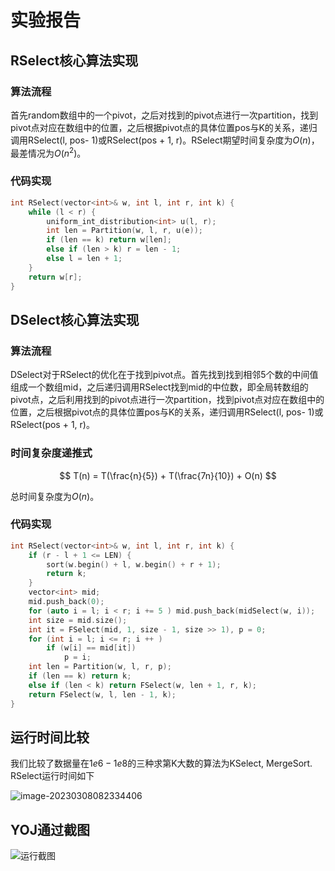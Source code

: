 # 实验报告

## RSelect核心算法实现

### 算法流程

首先random数组中的一个pivot，之后对找到的pivot点进行一次partition，找到pivot点对应在数组中的位置，之后根据pivot点的具体位置pos与K的关系，递归调用RSelect(l, pos- 1)或RSelect(pos + 1, r)。RSelect期望时间复杂度为$O(n)$，最差情况为$O(n^2)$。

### 代码实现

```C++
int RSelect(vector<int>& w, int l, int r, int k) {
    while (l < r) {
        uniform_int_distribution<int> u(l, r);
        int len = Partition(w, l, r, u(e));
        if (len == k) return w[len];
        else if (len > k) r = len - 1;
        else l = len + 1;
    }
    return w[r];
}
```

## DSelect核心算法实现

### 算法流程

DSelect对于RSelect的优化在于找到pivot点。首先找到找到相邻5个数的中间值组成一个数组mid，之后递归调用RSelect找到mid的中位数，即全局转数组的pivot点，之后利用找到的pivot点进行一次partition，找到pivot点对应在数组中的位置，之后根据pivot点的具体位置pos与K的关系，递归调用RSelect(l, pos- 1)或RSelect(pos + 1, r)。

### 时间复杂度递推式

$$
T(n) = T(\frac{n}{5}) + T(\frac{7n}{10}) + O(n)
$$

总时间复杂度为$O(n)$。

### 代码实现

```C++
int RSelect(vector<int>& w, int l, int r, int k) {
    if (r - l + 1 <= LEN) {
        sort(w.begin() + l, w.begin() + r + 1);
        return k;
    }
    vector<int> mid;
    mid.push_back(0);
    for (auto i = l; i < r; i += 5 ) mid.push_back(midSelect(w, i));
    int size = mid.size();
    int it = FSelect(mid, 1, size - 1, size >> 1), p = 0;
    for (int i = l; i <= r; i ++ )
        if (w[i] == mid[it])
            p = i;
    int len = Partition(w, l, r, p);
    if (len == k) return k;
    else if (len < k) return FSelect(w, len + 1, r, k);
    return FSelect(w, l, len - 1, k);
}
```

## 运行时间比较

我们比较了数据量在$1e6 - 1e8$的三种求第K大数的算法为KSelect, MergeSort. RSelect运行时间如下

![image-20230308082334406](./README.assets/image-20230308082334406.png)

## YOJ通过截图



![运行截图](https://s2.loli.net/2023/03/07/mFC2UJjBtfyMAgD.png)
